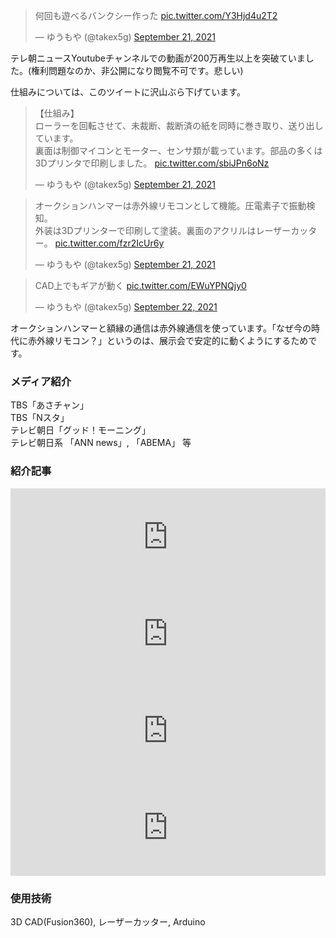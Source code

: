 <blockquote class="twitter-tweet"><p lang="ja" dir="ltr">何回も遊べるバンクシー作った <a href="https://t.co/Y3Hjd4u2T2">pic.twitter.com/Y3Hjd4u2T2</a></p>&mdash; ゆうもや (@takex5g) <a href="https://twitter.com/takex5g/status/1440244409052794893?ref_src=twsrc%5Etfw">September 21, 2021</a></blockquote> <script async src="https://platform.twitter.com/widgets.js" charset="utf-8"></script>

テレ朝ニュースYoutubeチャンネルでの動画が200万再生以上を突破ていました。(権利問題なのか、非公開になり閲覧不可です。悲しい)

仕組みについては、このツイートに沢山ぶら下げています。

<blockquote class="twitter-tweet"><p lang="ja" dir="ltr">【仕組み】<br>ローラーを回転させて、未裁断、裁断済の紙を同時に巻き取り、送り出しています。<br>裏面は制御マイコンとモーター、センサ類が載っています。部品の多くは3Dプリンタで印刷しました。 <a href="https://t.co/sbiJPn6oNz">pic.twitter.com/sbiJPn6oNz</a></p>&mdash; ゆうもや (@takex5g) <a href="https://twitter.com/takex5g/status/1440249224570957838?ref_src=twsrc%5Etfw">September 21, 2021</a></blockquote> <script async src="https://platform.twitter.com/widgets.js" charset="utf-8"></script>
<blockquote class="twitter-tweet"><p lang="ja" dir="ltr">オークションハンマーは赤外線リモコンとして機能。圧電素子で振動検知。<br>外装は3Dプリンターで印刷して塗装。裏面のアクリルはレーザーカッター。 <a href="https://t.co/fzr2IcUr6y">pic.twitter.com/fzr2IcUr6y</a></p>&mdash; ゆうもや (@takex5g) <a href="https://twitter.com/takex5g/status/1440256094115295242?ref_src=twsrc%5Etfw">September 21, 2021</a></blockquote> <script async src="https://platform.twitter.com/widgets.js" charset="utf-8"></script>

<blockquote class="twitter-tweet"><p lang="ja" dir="ltr">CAD上でもギアが動く <a href="https://t.co/EWuYPNQjy0">pic.twitter.com/EWuYPNQjy0</a></p>&mdash; ゆうもや (@takex5g) <a href="https://twitter.com/takex5g/status/1440581416048234512?ref_src=twsrc%5Etfw">September 22, 2021</a></blockquote> <script async src="https://platform.twitter.com/widgets.js" charset="utf-8"></script>

オークションハンマーと額縁の通信は赤外線通信を使っています。「なぜ今の時代に赤外線リモコン？」というのは、展示会で安定的に動くようにするためです。

### メディア紹介
TBS「あさチャン」  
TBS「Nスタ」  
テレビ朝日「グッド！モーニング」  
テレビ朝日系 「ANN news」, 「ABEMA」 等  
### 紹介記事

<iframe 
  class="hatenablogcard" 
  style="width:100%;height:155px;max-width:680px;" 
  title="バンクシー「風船と少女」が裁断されても元通りに……!?　“無限バンクシー装置”がずっと見ていられる" 
  src="https://hatenablog-parts.com/embed?url=https://nlab.itmedia.co.jp/nl/articles/2109/23/news044.html" 
  width="300" height="150" frameborder="0" scrolling="no">
</iframe>

<iframe 
  class="hatenablogcard" 
  style="width:100%;height:155px;max-width:680px;" 
  title="「何回も遊べるバンクシー作った」あのオークション騒動の衝撃が無限に楽しめる装置が爆誕「これ欲しい！」" 
  src="https://hatenablog-parts.com/embed?url=https://maidonanews.jp/article/14446327" 
  width="300" height="150" frameborder="0" scrolling="no">
</iframe>

<iframe 
  class="hatenablogcard" 
  style="width:100%;height:155px;max-width:680px;" 
  title="《バンクシーのアレ》を無限ループできる発明に反響「天才すぎる」「本家より尊いｗ」" 
  src="https://hatenablog-parts.com/embed?url=https://getnews.jp/archives/3121499" 
  width="300" height="150" frameborder="0" scrolling="no">
</iframe>

<iframe 
  class="hatenablogcard" 
  style="width:100%;height:155px;max-width:680px;" 
  title="咦？被破壞的圖復原了？DIY道具還原《氣球女孩》拍賣現場" 
  src="https://hatenablog-parts.com/embed?url=https://news.ltn.com.tw/news/life/breakingnews/3689115" 
  width="300" height="150" frameborder="0" scrolling="no">
</iframe>

### 使用技術
3D CAD(Fusion360), レーザーカッター, Arduino